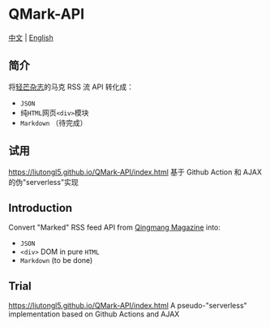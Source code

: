 # QMark-API
[中文](#user-content-简介) | [English](#user-content-Introduction)

[QMagazine]: https://qingmang.me/app

## 简介
将[轻芒杂志][QMagazine]的马克 RSS 流 API 转化成：
+ `JSON`
+ 纯`HTML`网页`<div>`模块
+ `Markdown` （待完成）

## 试用
<https://liutongl5.github.io/QMark-API/index.html>
基于 Github Action 和 AJAX 的伪"serverless"实现


## Introduction
Convert "Marked" RSS feed API from [Qingmang Magazine][QMagazine] into:
+ `JSON`
+ `<div>` DOM in pure `HTML`
+ `Markdown` (to be done)

## Trial
<https://liutongl5.github.io/QMark-API/index.html>
A pseudo-"serverless" implementation based on Github Actions and AJAX

